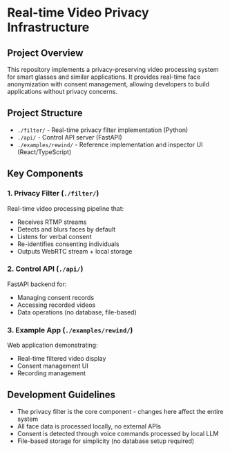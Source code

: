 # Real-time Video Privacy Infrastructure

## Project Overview
This repository implements a privacy-preserving video processing system for smart glasses and similar applications. It provides real-time face anonymization with consent management, allowing developers to build applications without privacy concerns.

## Project Structure
- `./filter/` - Real-time privacy filter implementation (Python)
- `./api/` - Control API server (FastAPI)
- `./examples/rewind/` - Reference implementation and inspector UI (React/TypeScript)

## Key Components

### 1. Privacy Filter (`./filter/`)
Real-time video processing pipeline that:
- Receives RTMP streams
- Detects and blurs faces by default
- Listens for verbal consent
- Re-identifies consenting individuals
- Outputs WebRTC stream + local storage

### 2. Control API (`./api/`)
FastAPI backend for:
- Managing consent records
- Accessing recorded videos
- Data operations (no database, file-based)

### 3. Example App (`./examples/rewind/`)
Web application demonstrating:
- Real-time filtered video display
- Consent management UI
- Recording management

## Development Guidelines
- The privacy filter is the core component - changes here affect the entire system
- All face data is processed locally, no external APIs
- Consent is detected through voice commands processed by local LLM
- File-based storage for simplicity (no database setup required)